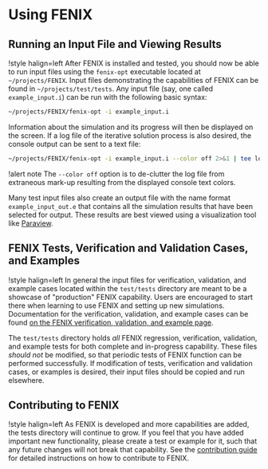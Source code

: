 # Using FENIX

## Running an Input File and Viewing Results

!style halign=left
After FENIX is installed and tested, you should now be able to run input files
using the `fenix-opt` executable located at `~/projects/FENIX`. Input files
demonstrating the capabilities of FENIX can be found in `~/projects/test/tests`.
Any input file (say, one called `example_input.i`) can be run with the following
basic syntax:

```bash
~/projects/FENIX/fenix-opt -i example_input.i
```

Information about the simulation and its progress will then be displayed on the
screen. If a log file of the iterative solution process is also desired, the
console output can be sent to a text file:

```bash
~/projects/FENIX/fenix-opt -i example_input.i --color off 2>&1 | tee log.txt
```

!alert note
The `--color off` option is to de-clutter the log file from extraneous
mark-up resulting from the displayed console text colors.

Many test input files also create an output file with the name format
`example_input_out.e` that contains all the simulation results that have been
selected for output. These results are best viewed using a visualization tool
like [Paraview](http://www.paraview.org/download/).

## FENIX Tests, Verification and Validation Cases, and Examples

!style halign=left
In general the input files for verification, validation, and example cases located within the `test/tests` directory are meant
to be a showcase of "production" FENIX capability. Users are encouraged to start there
when learning to use FENIX and setting up new simulations. Documentation for the verification, validation, and example
cases can be found [on the FENIX verification, validation, and example page](verification_validation_examples/index.md).

The `test/tests` directory holds *all* FENIX regression, verification, validation, and example
tests for both complete and in-progress capability. These files *should not* be modified,
so that periodic tests of FENIX function can be performed successfully. If modification of
tests, verification and validation cases, or examples is desired, their input files should be copied and run elsewhere.

## Contributing to FENIX

!style halign=left
As FENIX is developed and more capabilities are added, the tests directory will continue to
grow. If you feel that you have added important new functionality, please create a test or example for
it, such that any future changes will not break that capability.
See the [contribution guide](getting_started/contributing.md) for detailed instructions on how to contribute to FENIX.
